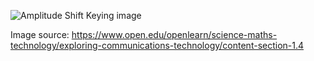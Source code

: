 ![Amplitude Shift Keying image](https://www.open.edu/openlearn/pluginfile.php/871656/mod_oucontent/oucontent/44735/41c12436/76ef54f8/tm355_bk1_pt2_f018.eps.jpg)

Image source: https://www.open.edu/openlearn/science-maths-technology/exploring-communications-technology/content-section-1.4